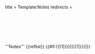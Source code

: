 title = Template:Notes
redirects =
>>>>

<br/><br/><br/><br/><br/>
<div class=notes>
'''Notes'''
{{reflist}}
{{#if:{{{1|}}}|{{{1|}}}|}}
</div>